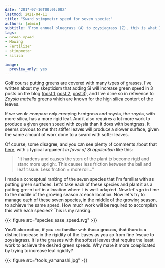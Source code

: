 ```yaml
---
date: "2017-07-16T00:00:00Z"
lastmod: 2021-04-11
title: "Sward stimpmeter speed for seven species"
authors: [admin]
subtitle: "From annual bluegrass (A) to zoysiagrass (Z), this is what I expect"
tags:
- Green speed
- Mowing
- Fertilizer
- stimpmeter
- silica

image:
  preview_only: yes
---
```


Golf course putting greens are covered with many types of grasses. I've written about my skepticism that adding Si will increase green speed in 3 posts on the blog ([post 1](http://www.asianturfgrass.com/2017-07-06-rethink-throw-spray-tank-si/), [post 2](http://www.asianturfgrass.com/2017-07-14-si-does-this-make-sense-to-you/), [post 3](http://www.blog.asianturfgrass.com/2015/02/silica-and-green-speed.html)), and I've done so in reference to *Zoysia matrella* greens which are known for the high silica content of the leaves.

If we would compare only creeping bentgrass and zoysia, the zoysia, with more silica, has a more rigid leaf. And it also requires a lot more work to produce a given green speed with zoysia than it does with bentgrass. It seems obvious to me that stiffer leaves will produce a slower surface, given the same amount of work done to a sward with softer leaves. 

Of course, some disagree, and you can see plenty of comments about that [here](https://www.facebook.com/micah.turfgrass/posts/10155478753516804?comment_id=10155478969166804&comment_tracking=%7B%22tn%22%3A%22R3%22%7D), with a typical argument *in favor of Si application* like this:

> "It hardens and causes the stem of the plant to become rigid and stand more upright. This causes less friction between the ball and leaf tissue. Less friction = more roll..."

I made a conceptual ranking of the seven species that I'm familiar with as putting green surfaces. Let's take each of these species and plant it as a putting green turf in a location where it is well-adapted. Now let's go in time to the middle of the growing season at each location. Now let's try to manage each of these seven species, in the middle of the growing season, to achieve the same speed. How much work will be required to accomplish this with each species? This is my ranking.

{{< figure src="species_ease_speed.svg" >}}

You'll also notice, if you are familiar with these grasses, that there is a distinct increase in the rigidity of the leaves as you go from fine fescue to zoysiagrass. It is the grasses with the softest leaves that require the least work to achieve the desired green speeds. Why make it more complicated by trying to increase leaf rigidity?

{{< figure src="tools_yamanashi.jpg" >}}
